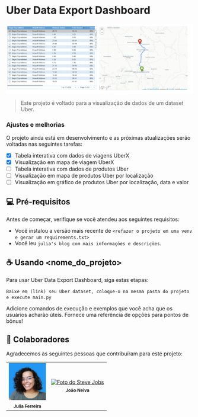 # Uber Data Export Dashboard

<img src="image.png" alt="componente 1: tabela e mapa">

> Este projeto é voltado para a visualização de dados de um dataset Uber.
> 
### Ajustes e melhorias

O projeto ainda está em desenvolvimento e as próximas atualizações serão voltadas nas seguintes tarefas:

- [x] Tabela interativa com dados de viagens UberX
- [x] Visualização em mapa de viagem UberX
- [ ] Tabela interativa com dados de produtos Uber
- [ ] Visualização em mapa de produtos Uber por localização
- [ ] Visualização em gráfico de produtos Uber por localização, data e valor

## 💻 Pré-requisitos

Antes de começar, verifique se você atendeu aos seguintes requisitos:
<!---Estes são apenas requisitos de exemplo. Adicionar, duplicar ou remover conforme necessário--->
* Você instalou a versão mais recente de `<refazer o projeto em uma venv e gerar um requirements.txt>`
* Você leu `julia's blog com mais informações e descrições`.

## ☕ Usando <nome_do_projeto>

Para usar Uber Data Export Dashboard, siga estas etapas:

```
Baixe em (link) seu Uber dataset, coloque-o na mesma pasta do projeto e execute main.py
```

Adicione comandos de execução e exemplos que você acha que os usuários acharão úteis. Fornece uma referência de opções para pontos de bônus!


## 🤝 Colaboradores

Agradecemos às seguintes pessoas que contribuíram para este projeto:

<table>
  <tr>
    <td align="center">
      <a href="#">
        <img src="julia.jpg" width="100px;" alt="Foto do Iuri Silva no GitHub"/><br>
        <sub>
          <b>Julia Ferreira</b>
        </sub>
      </a>
    </td>
    <td align="center">
      <a href="#">
        <img src="https://miro.medium.com/max/360/0*1SkS3mSorArvY9kS.jpg" width="100px;" alt="Foto do Steve Jobs"/><br>
        <sub>
          <b>João Neiva</b>
        </sub>
      </a>
    </td>
  </tr>
</table>

